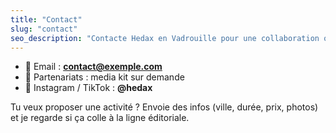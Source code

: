 ```yaml
---
title: "Contact"
slug: "contact"
seo_description: "Contacte Hedax en Vadrouille pour une collaboration ou une question pratique."
---
```


- 📩 Email : **contact@exemple.com**  
- 🤝 Partenariats : media kit sur demande  
- 💬 Instagram / TikTok : **@hedax**

Tu veux proposer une activité ? Envoie des infos (ville, durée, prix, photos) et je regarde si ça colle à la ligne éditoriale.
